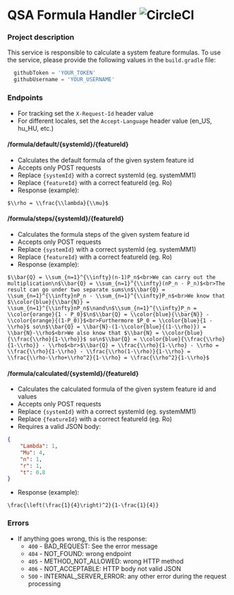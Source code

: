 # QSA Formula Handler ![CircleCI](https://img.shields.io/circleci/build/github/Queueing-Systems-Assistance/qsa-formula-handler/master)

### Project description

This service is responsible to calculate a system feature formulas. To use the service, please provide the following values in the `build.gradle` file:
```groovy
  githubToken = 'YOUR_TOKEN'
  githubUsername = 'YOUR_USERNAME'
```

### Endpoints

- For tracking set the `X-Request-Id` header value
- For different locales, set the `Accept-Language` header value (en_US, hu_HU, etc.)


#### /formula/default/{systemId}/{featureId}

- Calculates the default formula of the given system feature id
- Accepts only POST requests
- Replace `{systemId}` with a correct systemId (eg. systemMM1)
- Replace `{featureId}` with a correct featureId (eg. Ro)
- Response (example):
```
$\\rho = \\frac{\\lambda}{\\mu}$
```

#### /formula/steps/{systemId}/{featureId}

- Calculates the formula steps of the given system feature id
- Accepts only POST requests
- Replace `{systemId}` with a correct systemId (eg. systemMM1)
- Replace `{featureId}` with a correct featureId (eg. Ro)
- Response (example):
```
$\\bar{Q} = \\sum_{n=1}^{\\infty}(n-1)P_n$<br>We can carry out the multiplication\n$\\bar{Q} = \\sum_{n=1}^{\\infty}(nP_n - P_n)$<br>The result can go under two separate sums\n$\\bar{Q} = \\sum_{n=1}^{\\infty}nP_n - \\sum_{n=1}^{\\infty}P_n$<br>We know that $\\color{blue}{\\bar{N}} = \\sum_{n=1}^{\\infty}nP_n$\nand\n$\\sum_{n=1}^{\\infty}P_n = \\color{orange}{1 - P_0}$\n$\\bar{Q} = \\color{blue}{\\bar{N}} - \\color{orange}{(1-P_0)}$<br>Furthermore $P_0 = \\color{blue}{1 - \\rho}$ so\n$\\bar{Q} = \\bar{N}-(1-\\color{blue}{(1-\\rho)}) = \\bar{N}-\\rho$<br>We also know that $\\bar{N} = \\color{blue}{\\frac{\\rho}{1-\\rho}}$ so\n$\\bar{Q} = \\color{blue}{\\frac{\\rho}{1-\\rho}} - \\rho$<br>$\\bar{Q} = \\frac{\\rho}{1-\\rho} - \\rho = \\frac{\\rho}{1-\\rho} - \\frac{\\rho(1-\\rho)}{1-\\rho} = \\frac{\\rho-\\rho+\\rho^2}{1-\\rho} = \\frac{\\rho^2}{1-\\rho}$
```

#### /formula/calculated/{systemId}/{featureId}

- Calculates the calculated formula of the given system feature id and values
- Accepts only POST requests
- Replace `{systemId}` with a correct systemId (eg. systemMM1)
- Replace `{featureId}` with a correct featureId (eg. Ro)
- Requires a valid JSON body:
```json
{
    "Lambda": 1,
    "Mu": 4,
    "n": 1,
    "r": 1,
    "t": 0.8
}
```
- Response (example):
```
\frac{\left(\frac{1}{4}\right)^2}{1-\frac{1}{4}}
```

### Errors

- If anything goes wrong, this is the response:
  - `400` - BAD_REQUEST: See the error message
  - `404` - NOT_FOUND: wrong endpoint
  - `405` - METHOD_NOT_ALLOWED: wrong HTTP method
  - `406` - NOT_ACCEPTABLE: HTTP body not valid JSON
  - `500` - INTERNAL_SERVER_ERROR: any other error during the request processing
